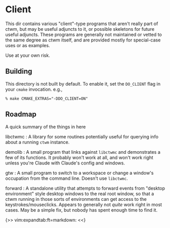 # Client

This dir contains various "client"-type programs that aren't really part
of ctwm, but may be useful adjuncts to it, or possible skeletons for
future useful adjuncts.  These programs are generally not maintained or
vetted to the same degree as ctwm itself, and are provided mostly for
special-case uses or as examples.

Use at your own risk.

## Building

This directory is not built by default.  To enable it, set the
`DO_CLIENT` flag in your `cmake` invocation.  e.g.,

    % make CMAKE_EXTRAS="-DDO_CLIENT=ON"

## Roadmap

A quick summary of the things in here

libctwmc
:       A library for some routines potentially useful for querying info
        about a running `ctwm` instance.

demolib
:       A small program that links against `libctwmc` and demonstrates a
        few of its functions.  It probably won't work at all, and won't
        work right unless you're Claude with Claude's config and windows.

gtw
:       A small program to switch to a workspace or change a window's
        occupation from the command line.  Doesn't use `libctwmc`.

forward
:       A standalone utility that attempts to forward events from
        "desktop environment" style desktop windows to the real root
        window, so that a ctwm running in those sorts of environments can
        get access to the keystrokes/mouseclicks.  Appears to generally
        not _quite_ work right in most cases.  May be a simple fix, but
        nobody has spent enough time to find it.


{>>
 vim:expandtab:ft=markdown:
<<}
